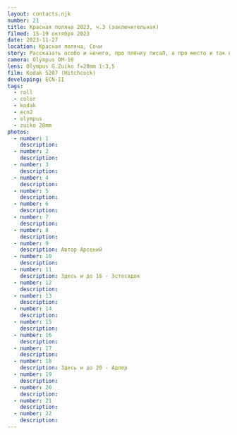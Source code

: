 ```yaml
---
layout: contacts.njk
number: 21
title: Красная поляна 2023, ч.3 (заключительная)
filmed: 15-19 октября 2023
date: 2023-11-27
location: Красная поляна, Сочи
story: Рассказать особо и нечего, про плёнку писаЛ, а про место и так видно на фотографиях. О ценах умолчу ибо в отпуске на них смотрел мало, а после было поздно
camera: Olympus OM-10
lens: Olympus G.Zuiko f=28mm 1:3,5
film: Kodak 5207 (Hitchcock)
developing: ECN-II
tags:
  - roll
  - color
  - kodak
  - ecn2
  - olympus
  - zuiko 28mm
photos:
  - number: 1
    description:
  - number: 2
    description:
  - number: 3
    description:
  - number: 4
    description:
  - number: 5
    description:
  - number: 6
    description:
  - number: 7
    description:
  - number: 8
    description:
  - number: 9
    description: Автор Арсений
  - number: 10
    description:
  - number: 11
    description: Здесь и до 16 - Эстосадок
  - number: 12
    description:
  - number: 13
    description:
  - number: 14
    description:
  - number: 15
    description:
  - number: 16
    description:
  - number: 17
    description:
  - number: 18
    description: Здесь и до 20 - Адлер
  - number: 19
    description:
  - number: 20
    description:
  - number: 21
    description:
  - number: 22
    description:
---
```

